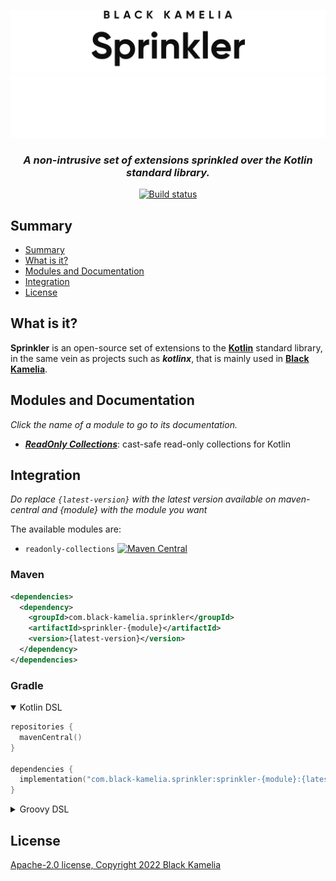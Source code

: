 <div align="center">

![Sprinkler logo](img/Sprinkler_light.svg#gh-light-mode-only)
![Sprinkler logo](img/Sprinkler_dark.svg#gh-dark-mode-only)

<h3><i>A non-intrusive set of extensions sprinkled over the Kotlin standard library.</i></h3>

[![Build status](https://ci.black-kamelia.com/buildStatus/icon?subject=Build&job=Sprinkler%2Fmaster)](https://ci.black-kamelia.com/job/Sprinkler/)
</div>

## Summary

- [Summary](#summary)
- [What is it?](#what-is-it)
- [Modules and Documentation](#modules-and-documentation)
- [Integration](#integration)
- [License](#license)

## What is it?

**Sprinkler** is an open-source set of extensions to the **[Kotlin](https://kotlinlang.org/)** standard library, in the
same vein as projects such as ***kotlinx***, that is mainly used in **[Black Kamelia](https://black-kamelia.com)**.

## Modules and Documentation

*Click the name of a module to go to its documentation.*

- ***[ReadOnly Collections](readonly-collections/README.md)***: cast-safe read-only collections for Kotlin

## Integration

*Do replace `{latest-version}` with the latest version available on maven-central*
*and {module} with the module you want*

The available modules are:

- `readonly-collections` [![Maven Central](https://img.shields.io/maven-central/v/com.black-kamelia.sprinkler/sprinkler-readonly-collections.svg?label=Maven%20Central)](https://search.maven.org/search?q=g:%22com.black-kamelia.sprinkler%22%20AND%20a:%22sprinkler-readonly-collections%22)

### Maven

```XML
<dependencies>
  <dependency>
    <groupId>com.black-kamelia.sprinkler</groupId>
    <artifactId>sprinkler-{module}</artifactId>
    <version>{latest-version}</version>
  </dependency>
</dependencies>
```

### Gradle

<details open>
<summary>Kotlin DSL</summary>
<p>

```kotlin
repositories {
  mavenCentral()
}

dependencies {
  implementation("com.black-kamelia.sprinkler:sprinkler-{module}:{latest-version}")
}
```
</p>
</details>

<details>
<summary>Groovy DSL</summary>
<p>

```groovy
repositories {
  mavenCentral()
}

dependencies {
  implementation 'com.black-kamelia.sprinkler:sprinkler-{module}:{latest-version}'
}
```
</p>
</details>

## License

[Apache-2.0 license, Copyright 2022 Black Kamelia](LICENSE)
